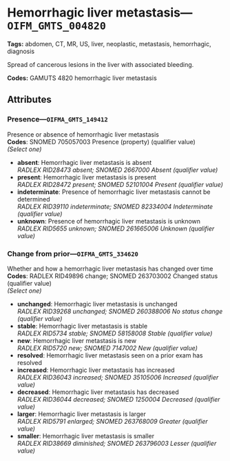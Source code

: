 # Hemorrhagic liver metastasis—`OIFM_GMTS_004820`

**Tags:** abdomen, CT, MR, US, liver, neoplastic, metastasis, hemorrhagic, diagnosis

Spread of cancerous lesions in the liver with associated bleeding.

**Codes:** GAMUTS 4820 hemorrhagic liver metastasis

## Attributes

### Presence—`OIFMA_GMTS_149412`

Presence or absence of hemorrhagic liver metastasis  
**Codes**: SNOMED 705057003 Presence (property) (qualifier value)  
*(Select one)*

- **absent**: Hemorrhagic liver metastasis is absent  
_RADLEX RID28473 absent; SNOMED 2667000 Absent (qualifier value)_
- **present**: Hemorrhagic liver metastasis is present  
_RADLEX RID28472 present; SNOMED 52101004 Present (qualifier value)_
- **indeterminate**: Presence of hemorrhagic liver metastasis cannot be determined  
_RADLEX RID39110 indeterminate; SNOMED 82334004 Indeterminate (qualifier value)_
- **unknown**: Presence of hemorrhagic liver metastasis is unknown  
_RADLEX RID5655 unknown; SNOMED 261665006 Unknown (qualifier value)_

### Change from prior—`OIFMA_GMTS_334620`

Whether and how a hemorrhagic liver metastasis has changed over time  
**Codes**: RADLEX RID49896 change; SNOMED 263703002 Changed status (qualifier value)  
*(Select one)*

- **unchanged**: Hemorrhagic liver metastasis is unchanged  
_RADLEX RID39268 unchanged; SNOMED 260388006 No status change (qualifier value)_
- **stable**: Hemorrhagic liver metastasis is stable  
_RADLEX RID5734 stable; SNOMED 58158008 Stable (qualifier value)_
- **new**: Hemorrhagic liver metastasis is new  
_RADLEX RID5720 new; SNOMED 7147002 New (qualifier value)_
- **resolved**: Hemorrhagic liver metastasis seen on a prior exam has resolved  
- **increased**: Hemorrhagic liver metastasis has increased  
_RADLEX RID36043 increased; SNOMED 35105006 Increased (qualifier value)_
- **decreased**: Hemorrhagic liver metastasis has decreased  
_RADLEX RID36044 decreased; SNOMED 1250004 Decreased (qualifier value)_
- **larger**: Hemorrhagic liver metastasis is larger  
_RADLEX RID5791 enlarged; SNOMED 263768009 Greater (qualifier value)_
- **smaller**: Hemorrhagic liver metastasis is smaller  
_RADLEX RID38669 diminished; SNOMED 263796003 Lesser (qualifier value)_